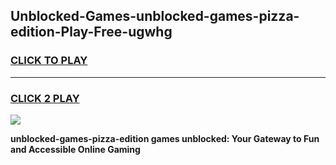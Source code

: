 
## Unblocked-Games-unblocked-games-pizza-edition-Play-Free-ugwhg
<h3>
<a href="https://premium76.site?title=unblocked-games-pizza-edition&ref=10A">CLICK TO PLAY</a></h3>
<hr>

<h3>
<a href="https://premium76.site?title=unblocked-games-pizza-edition&ref=10A">CLICK 2 PLAY</a>
  
</h3>

<a href="https://premium76.site?title=unblocked-games-pizza-edition&ref=10A"><img src="https://clearcache.store/games.png"></a>


**unblocked-games-pizza-edition games unblocked: Your Gateway to Fun and Accessible Online Gaming**
